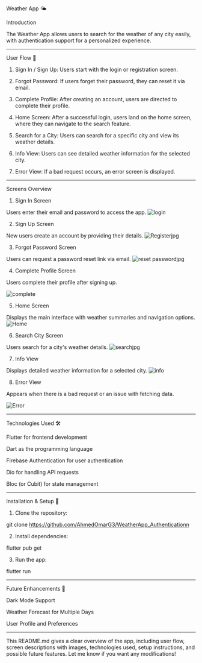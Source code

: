 Weather App 🌤

Introduction

The Weather App allows users to search for the weather of any city easily, with authentication support for a personalized experience.


---

User Flow 🔄

1. Sign In / Sign Up: Users start with the login or registration screen.


2. Forgot Password: If users forget their password, they can reset it via email.


3. Complete Profile: After creating an account, users are directed to complete their profile.


4. Home Screen: After a successful login, users land on the home screen, where they can navigate to the search feature.


5. Search for a City: Users can search for a specific city and view its weather details.


6. Info View: Users can see detailed weather information for the selected city.


7. Error View: If a bad request occurs, an error screen is displayed.




---

Screens Overview

1. Sign In Screen

Users enter their email and password to access the app.
![login](https://github.com/user-attachments/assets/eaee9711-a48f-4f3f-94cc-eb27ee510f17)




2. Sign Up Screen

New users create an account by providing their details.
![Registerjpg](https://github.com/user-attachments/assets/4ab590eb-64d6-46d3-aaf0-5e1c8bcdd569)



3. Forgot Password Screen

Users can request a password reset link via email.
![reset passwordjpg](https://github.com/user-attachments/assets/541e91fd-6340-4af1-99c2-fc616a83553c)


4. Complete Profile Screen

Users complete their profile after signing up.

![complete](https://github.com/user-attachments/assets/2dbfd0be-118a-4419-b9f0-1fc5a3b82430)

5. Home Screen

Displays the main interface with weather summaries and navigation options.
![Home](https://github.com/user-attachments/assets/4cb688d3-5d60-47d0-8eae-b8aa707ce047)


6. Search City Screen

Users search for a city's weather details.
![searchjpg](https://github.com/user-attachments/assets/0b30df99-6b4d-4922-8d4d-71023ce893ff)



7. Info View

Displays detailed weather information for a selected city.
![info](https://github.com/user-attachments/assets/f82bceb5-5af1-4b1b-8446-b0c15978b830)





8. Error View

Appears when there is a bad request or an issue with fetching data.

![Error](https://github.com/user-attachments/assets/41e816e0-d477-4c52-b634-cee1b1c31349)


---

Technologies Used 🛠

Flutter for frontend development

Dart as the programming language

Firebase Authentication for user authentication

Dio for handling API requests

Bloc (or Cubit) for state management



---

Installation & Setup 🚀

1. Clone the repository:

git clone https://github.com/AhmedOmarG3/WeatherApp_Authenticationn


2. Install dependencies:

flutter pub get


3. Run the app:

flutter run




---

Future Enhancements 🔮

Dark Mode Support

Weather Forecast for Multiple Days

User Profile and Preferences



---

This README.md gives a clear overview of the app, including user flow, screen descriptions with images, technologies used, setup instructions, and possible future features. Let me know if you want any modifications!
